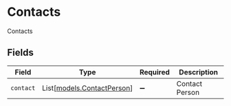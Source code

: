 # Contacts

Contacts


## Fields

| Field                                                    | Type                                                     | Required                                                 | Description                                              |
| -------------------------------------------------------- | -------------------------------------------------------- | -------------------------------------------------------- | -------------------------------------------------------- |
| `contact`                                                | List[[models.ContactPerson](../models/contactperson.md)] | :heavy_minus_sign:                                       | Contact Person                                           |